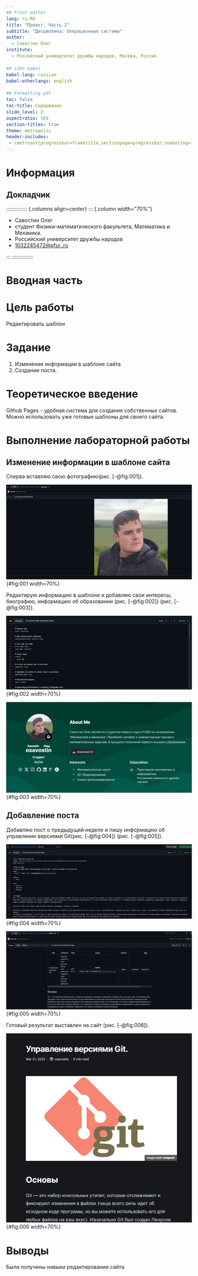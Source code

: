 ```yaml
---
## Front matter
lang: ru-RU
title: "Проект. Часть 2"
subtitle: "Дисциплина: Операционные системы"
author: 
  - Савостин Олег
institute:
  - Российский университет дружбы народов, Москва, Россия

## i18n babel
babel-lang: russian
babel-otherlangs: english

## Formatting pdf
toc: false
toc-title: Содержание
slide_level: 2
aspectratio: 169
section-titles: true
theme: metropolis
header-includes:
 - \metroset{progressbar=frametitle,sectionpage=progressbar,numbering=fraction}
---
```


# Информация

## Докладчик

:::::::::::::: {.columns align=center}
::: {.column width="70%"}

  * Савостин Олег
  * студент Физики-математического факультета, Математика и Механика.
  * Российский университет дружбы народов
  * [1032245472@pfur..ru](mailto:1032245472@pfur.ru)

:::
::::::::::::::

# Вводная часть

# Цель работы

Редактировать шаблон

# Задание

1. Изменение информации в шаблоне сайта
2. Создание поста.

# Теоретическое введение

Github Pages - удобная система для создания собственных сайтов. Можно использовать уже готовые шаблоны для своего сайта. 

# Выполнение лабораторной работы

## Изменение информации в шаблоне сайта

Сперва вставляю свою фотографию(рис. [-@fig:001]).

![Изменение фотографии автора](image/1.png){#fig:001 width=70%}

Редактирую информацию в шаблоне и добавляю свои интересы, биографию, информацию об образовании (рис. [-@fig:002]) (рис. [-@fig:003]).

![Редактирование файла](image/2.png){#fig:002 width=70%}

![Результат](image/4.png){#fig:003 width=70%}

## Добавление поста

Добавляю пост о предыдущей неделе и пишу информацию об управлении версиями Git(рис. [-@fig:004]) (рис. [-@fig:005]).

![Редактирование файла](image/5.png){#fig:004 width=70%}

![Редактирование](image/6.png){#fig:005 width=70%}

Готовый результат выставлен на сайт (рис. [-@fig:006]).

![Готовый пост](image/3.png){#fig:006 width=70%}

# Выводы

Были получены навыки редактировании сайта

